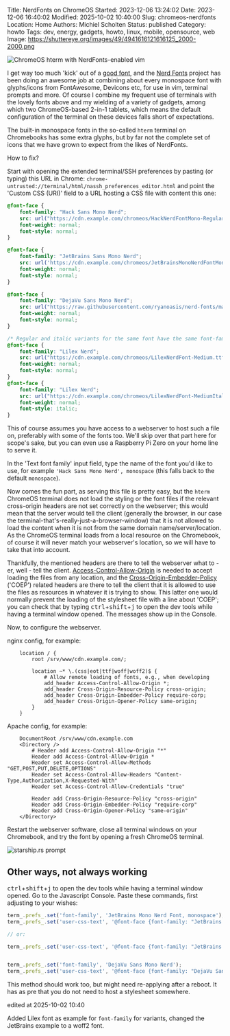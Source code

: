 Title: NerdFonts on ChromeOS
Started: 2023-12-06 13:24:02
Date: 2023-12-06 16:40:02
Modified: 2025-10-02 10:40:00
Slug: chromeos-nerdfonts
Location: Home
Authors: Michiel Scholten
Status: published
Category: howto
Tags: dev, energy, gadgets, howto, linux, mobile, opensource, web
Image: https://shuttereye.org/images/49/4941616121616125_2000-2000.png

![ChromeOS hterm with NerdFonts-enabled vim](https://shuttereye.org/images/49/4941616121616125_2000-2000.png)

I get way too much 'kick' out of a [good font]({filename}../posts/monaspaced.md), and the [Nerd Fonts](https://www.nerdfonts.com/) project has been doing an awesome job at combining about every monospace font with glyphs/icons from FontAwesome, Devicons etc, for use in vim, terminal prompts and more. Of course I combine my frequent use of terminals with the lovely fonts above and my wielding of a variety of gadgets, among which two ChromeOS-based 2-in-1 tablets, which means the default configuration of the terminal on these devices falls short of expectations.

The built-in monospace fonts in the so-called `hterm` terminal on Chromebooks has some extra glyphs, but by far not the complete set of icons that we have grown to expect from the likes of NerdFonts.

How to fix?

Start with opening the extended terminal/SSH preferences by pasting (or typing) this URL in Chrome: `chrome-untrusted://terminal/html/nassh_preferences_editor.html` and point the 'Custom CSS (URI)' field to a URL hosting a CSS file with content this one:

```css
@font-face {
    font-family: "Hack Sans Mono Nerd";
    src: url("https://cdn.example.com/chromeos/HackNerdFontMono-Regular.ttf");
    font-weight: normal;
    font-style: normal;
}

@font-face {
    font-family: "JetBrains Sans Mono Nerd";
    src: url('https://cdn.example.com/chromeos/JetBrainsMonoNerdFontMono-Regular[opsz,wght].woff2') format('woff2');
    font-weight: normal;
    font-style: normal;
}

@font-face {
    font-family: "DejaVu Sans Mono Nerd";
    src: url("https://raw.githubusercontent.com/ryanoasis/nerd-fonts/master/patched-fonts/DejaVuSansMono/Regular/complete/DejaVu%20Sans%20Mono%20Nerd%20Font%20Complete%20Mono.ttf");
    font-weight: normal;
    font-style: normal;
}

/* Regular and italic variants for the same font have the same font-family */
@font-face {
    font-family: "Lilex Nerd";
    src: url("https://cdn.example.com/chromeos/LilexNerdFont-Medium.ttf");
    font-weight: normal;
    font-style: normal;
}
@font-face {
    font-family: "Lilex Nerd";
    src: url("https://cdn.example.com/chromeos/LilexNerdFont-MediumItalic.ttf");
    font-weight: normal;
    font-style: italic;
}
```

This of course assumes you have access to a webserver to host such a file on, preferably with some of the fonts too. We'll skip over that part here for scope's sake, but you can even use a Raspberry Pi Zero on your home line to serve it.

In the 'Text font family' input field, type the name of the font you'd like to use, for example `'Hack Sans Mono Nerd', monospace` (this falls back to the default `monospace`).

Now comes the fun part, as serving this file is pretty easy, but the `hterm` ChromeOS terminal does not load the styling or the font files if the relevant cross-origin headers are not set correctly on the webserver; this would mean that the server would tell the client (generally the browser, in our case the terminal-that's-really-just-a-browser-window) that it is not allowed to load the content when it is not from the same domain name/server/location. As the ChromeOS terminal loads from a local resource on the Chromebook, of course it will never match your webserver's location, so we will have to take that into account.

Thankfully, the mentioned headers are there to tell the webserver what to - er, well - tell the client. [Access-Control-Allow-Origin](https://developer.mozilla.org/en-US/docs/Web/HTTP/Headers/Access-Control-Allow-Origin) is needed to accept loading the files from any location, and the [Cross-Origin-Embedder-Policy](https://developer.mozilla.org/en-US/docs/Web/HTTP/Headers/Cross-Origin-Embedder-Policy) ('COEP') related headers are there to tell the client that it is allowed to use the files as resources in whatever it is trying to show. This latter one would normally prevent the loading of the stylesheet file with a line about 'COEP'; you can check that by typing <kbd>ctrl</kbd>+<kbd>shift</kbd>+<kbd>j</kbd> to open the dev tools while having a terminal window opened. The messages show up in the Console.

Now, to configure the webserver.

nginx config, for example:

```
    location / {
        root /srv/www/cdn.example.com/;

        location ~* \.(css|eot|ttf|woff|woff2)$ {
            # Allow remote loading of fonts, e.g., when developing
            add_header Access-Control-Allow-Origin *;
            add_header Cross-Origin-Resource-Policy cross-origin;
            add_header Cross-Origin-Embedder-Policy require-corp;
            add_header Cross-Origin-Opener-Policy same-origin;
        }
    }
```

Apache config, for example:

```
    DocumentRoot /srv/www/cdn.example.com
    <Directory />
        # Header add Access-Control-Allow-Origin "*"
        Header add Access-Control-Allow-Origin *
        Header set Access-Control-Allow-Methods "GET,POST,PUT,DELETE,OPTIONS"
        Header set Access-Control-Allow-Headers "Content-Type,Authorization,X-Requested-With"
        Header set Access-Control-Allow-Credentials "true"

        Header add Cross-Origin-Resource-Policy "cross-origin"
        Header add Cross-Origin-Embedder-Policy "require-corp"
        Header add Cross-Origin-Opener-Policy "same-origin"
    </Directory>
```

Restart the webserver software, close all terminal windows on your Chromebook, and try the font by opening a fresh ChromeOS terminal.


![starship.rs prompt](https://dammit.nl/images/content/20231206_chromeos_terminal_starship_prompt.png)


## Other ways, not always working

<kbd>ctrl</kbd>+<kbd>shift</kbd>+<kbd>j</kbd> to open the dev tools while having a terminal window opened. Go to the Javascript Console. Paste these commands, first adjusting to your wishes:

```javascript
term_.prefs_.set('font-family', 'JetBrains Mono Nerd Font, monospace');
term_.prefs_.set('user-css-text', '@font-face {font-family: "JetBrains Mono Nerd Font"; src: url("https://cdn.example.com/chromeos/JetBrainsMonoNerdFontMono-Regular.ttf)"); font-weight: normal; font-style: normal;} x-row {text-rendering: optimizeLegibility;font-variant-ligatures: normal;}')

// or:

term_.prefs_.set('user-css-text', '@font-face {font-family: "JetBrains Mono Nerd Font"; src: url("https://raw.githubusercontent.com/ryanoasis/nerd-fonts/master/patched-fonts/JetBrainsMono/Ligatures/Regular/JetBrainsMonoNerdFont-Regular.ttf)"); font-weight: normal; font-style: normal;} x-row {text-rendering: optimizeLegibility;font-variant-ligatures: normal;}')


term_.prefs_.set('font-family', 'DejaVu Sans Mono Nerd');
term_.prefs_.set('user-css-text', '@font-face {font-family: "DejaVu Sans Mono Nerd"; src: url("https://raw.githubusercontent.com/ryanoasis/nerd-fonts/master/patched-fonts/DejaVuSansMono/Regular/complete/DejaVu%20Sans%20Mono%20Nerd%20Font%20Complete%20Mono.ttf"); font-weight: normal; font-style: normal;}')
```

This method should work too, but might need re-applying after a reboot. It has as pre that you do not need to host a stylesheet somewhere.

<div class="edit">edited at 2025-10-02 10:40</div>

Added Lilex font as example for `font-family` for variants, changed the JetBrains example to a woff2 font.
